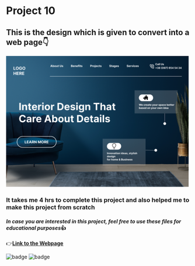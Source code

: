 # Project 10

## This is the design which is given to convert into a web page👇

![Website Design in image format](./images/10.png)

### It takes me 4 hrs to complete this project and also helped me to make this project from scratch

#### *In case you are interested in this project, feel free to use these files for educational purposes*👍
👉[**Link to the Webpage**]()

![badge](https://img.shields.io/badge/html-css-green)
![badge](https://img.shields.io/badge/flex-css-yellowgreen)